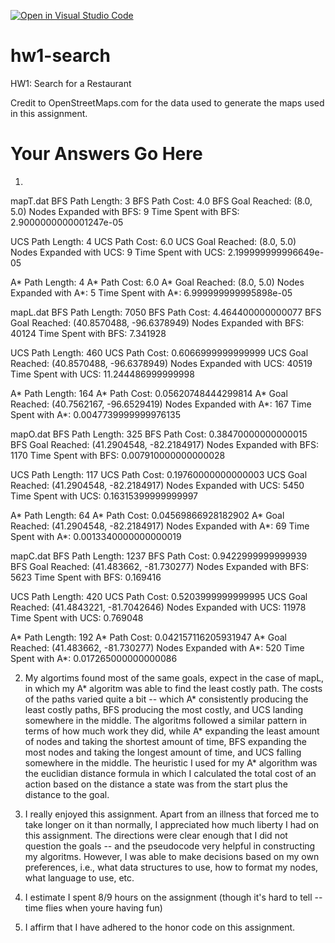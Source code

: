 [![Open in Visual Studio Code](https://classroom.github.com/assets/open-in-vscode-f059dc9a6f8d3a56e377f745f24479a46679e63a5d9fe6f495e02850cd0d8118.svg)](https://classroom.github.com/online_ide?assignment_repo_id=6029606&assignment_repo_type=AssignmentRepo)
# hw1-search
HW1: Search for a Restaurant

Credit to OpenStreetMaps.com for the data used to generate the maps used in this assignment.

# Your Answers Go Here #
1. 
mapT.dat
BFS Path Length:  3
BFS Path Cost:  4.0
BFS Goal Reached:  (8.0, 5.0)
Nodes Expanded with BFS:  9
Time Spent with BFS:  2.9000000000001247e-05

UCS Path Length:  4
UCS Path Cost:  6.0
UCS Goal Reached:  (8.0, 5.0)
Nodes Expanded with UCS:  9
Time Spent with UCS:  2.199999999996649e-05

A* Path Length:  4
A* Path Cost:  6.0
A* Goal Reached:  (8.0, 5.0)
Nodes Expanded with A*:  5
Time Spent with A*:  6.999999999995898e-05

mapL.dat
BFS Path Length:  7050
BFS Path Cost:  4.464400000000077
BFS Goal Reached:  (40.8570488, -96.6378949)
Nodes Expanded with BFS:  40124
Time Spent with BFS:  7.341928

UCS Path Length:  460
UCS Path Cost:  0.6066999999999999
UCS Goal Reached:  (40.8570488, -96.6378949)
Nodes Expanded with UCS:  40519
Time Spent with UCS:  11.244486999999998

A* Path Length:  164
A* Path Cost:  0.05620748444299814
A* Goal Reached:  (40.7562167, -96.6529419)
Nodes Expanded with A*:  167
Time Spent with A*:  0.0047739999999976135

mapO.dat
BFS Path Length:  325
BFS Path Cost:  0.38470000000000015
BFS Goal Reached:  (41.2904548, -82.2184917)
Nodes Expanded with BFS:  1170
Time Spent with BFS:  0.007910000000000028

UCS Path Length:  117
UCS Path Cost:  0.19760000000000003
UCS Goal Reached:  (41.2904548, -82.2184917)
Nodes Expanded with UCS:  5450
Time Spent with UCS:  0.16315399999999997

A* Path Length:  64
A* Path Cost:  0.04569866928182902
A* Goal Reached:  (41.2904548, -82.2184917)
Nodes Expanded with A*:  69
Time Spent with A*:  0.0013340000000000019

mapC.dat
BFS Path Length:  1237
BFS Path Cost:  0.9422999999999939
BFS Goal Reached:  (41.483662, -81.730277)
Nodes Expanded with BFS:  5623
Time Spent with BFS:  0.169416

UCS Path Length:  420
UCS Path Cost:  0.5203999999999995
UCS Goal Reached:  (41.4843221, -81.7042646)
Nodes Expanded with UCS:  11978
Time Spent with UCS:  0.769048

A* Path Length:  192
A* Path Cost:  0.042157116205931947
A* Goal Reached:  (41.483662, -81.730277)
Nodes Expanded with A*:  520
Time Spent with A*:  0.017265000000000086

2. My algortims found most of the same goals, expect in the case of mapL, in which my A* algoritm was able to find the least costly path. The costs of the paths varied quite a bit -- which A* consistently producing the least costly paths, BFS producing the most costly, and UCS landing somewhere in the middle. The algoritms followed a similar pattern in terms of how much work they did, while A* expanding the least amount of nodes and taking the shortest amount of time, BFS expanding the most nodes and taking the longest amount of time, and UCS falling somewhere in the middle. The heuristic I used for my A* algorithm was the euclidian distance formula in which I calculated the total cost of an action based on the distance a state was from the start plus the distance to the goal. 

3. I really enjoyed this assignment. Apart from an illness that forced me to take longer on it than normally, I appreciated how much liberty I had on this assignment. The directions were clear enough that I did not question the goals -- and the pseudocode very helpful in constructing my algoritms. However, I was able to make decisions based on my own preferences, i.e., what data structures to use, how to format my nodes, what language to use, etc.

4. I estimate I spent 8/9 hours on the assignment (though it's hard to tell -- time flies when youre having fun)

5. I affirm that I have adhered to the honor code on this assignment.

